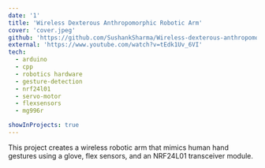 ```yaml
---
date: '1'
title: 'Wireless Dexterous Anthropomorphic Robotic Arm'
cover: 'cover.jpeg'
github: 'https://github.com/SushankSharma/Wireless-dexterous-anthropomorphic-Gesture-controlled-Robotic-Arm'
external: 'https://www.youtube.com/watch?v=tEdk1Uv_6VI'
tech:
  - arduino
  - cpp
  - robotics hardware
  - gesture-detection
  - nrf24l01
  - servo-motor
  - flexsensors
  - mg996r

showInProjects: true
---
```


This project creates a wireless robotic arm that mimics human hand gestures using a glove, flex sensors, and an NRF24L01 transceiver module.
